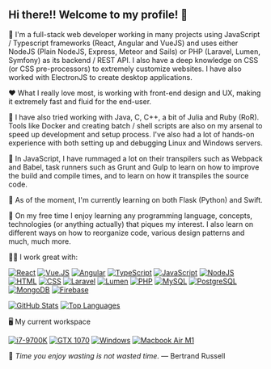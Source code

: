 ## Hi there!! Welcome to my profile! 👋

🚧 I'm a full-stack web developer working in many projects using JavaScript / Typescript frameworks (React, Angular and VueJS) and uses either NodeJS (Plain NodeJS, Express, Meteor and Sails) or PHP (Laravel, Lumen, Symfony) as its backend / REST API. I also have a deep knowledge on CSS (or CSS pre-processors) to extremely customize websites. I have also worked with ElectronJS to create desktop applications.

♥ What I really love most, is working with front-end design and UX, making it extremely fast and fluid for the end-user.

🔨 I have also tried working with Java, C, C++, a bit of Julia and Ruby (RoR). Tools like Docker and creating batch / shell scripts are also on my arsenal to speed up development and setup process. I've also had a lot of hands-on experience with both setting up and debugging Linux and Windows servers.

🔬 In JavaScript, I have rummaged a lot on their transpilers such as Webpack and Babel, task runners such as Grunt and Gulp to learn on how to improve the build and compile times, and to learn on how it transpiles the source code.

🌱 As of the moment, I'm currently learning on both Flask (Python) and Swift.

🎨 On my free time I enjoy learning any programming language, concepts, technologies (or anything actually) that piques my interest. I also learn on different ways on how to reorganize code, various design patterns and much, much more.

💪🏻 I work great with:

[![React](https://img.shields.io/badge/-React-61DBFB?style=for-the-badge&logo=react&logoColor=white)](#)
[![Vue.JS](https://img.shields.io/badge/-Vue-41B883?style=for-the-badge&logo=vue.js&logoColor=white)](#)
[![Angular](https://img.shields.io/badge/-Angular-dd1b16?style=for-the-badge&logo=angular&logoColor=white)](#)
[![TypeScript](https://img.shields.io/badge/-typescript-007acc?style=for-the-badge&logo=typescript&logoColor=white)](#)
[![JavaScript](https://img.shields.io/badge/-Javascript-f0db4f?style=for-the-badge&logo=javascript&logoColor=white)](#)
[![NodeJS](https://img.shields.io/badge/-node.js-3c873a?style=for-the-badge&logo=node.js&logoColor=white)](#)
[![HTML](https://img.shields.io/badge/-html-e34c26?style=for-the-badge&logo=html5&logoColor=white)](#)
[![CSS](https://img.shields.io/badge/-css-264de4?style=for-the-badge&logo=css3&logoColor=white)](#)
[![Laravel](https://img.shields.io/badge/-Laravel-f44336?style=for-the-badge&logo=laravel&logoColor=white)](#)
[![Lumen](https://img.shields.io/badge/-lumen-f4645f?style=for-the-badge&logo=lumen&logoColor=white)](#)
[![PHP](https://img.shields.io/badge/-php-787cb5?style=for-the-badge&logo=php&logoColor=white)](#)
[![MySQL](https://img.shields.io/badge/-mysql-00758F?style=for-the-badge&logo=mysql&logoColor=white)](#)
[![PostgreSQL](https://img.shields.io/badge/-postgresql-336791?style=for-the-badge&logo=postgresql&logoColor=white)](#)
[![MongoDB](https://img.shields.io/badge/-mongodb-4DB33D?style=for-the-badge&logo=mongodb&logoColor=white)](#)
[![Firebase](https://img.shields.io/badge/-firebase-FFCA28?style=for-the-badge&logo=firebase&logoColor=white)](#)

[![GitHub Stats](https://github-readme-stats.vercel.app/api?username=rinminase&show_icons=true&border_radius=12&count_private=true&theme=vue-dark&hide_rank=true&custom_title=My%20GitHub%20Stats)](https://github.com/rinminase)
[![Top Languages](https://github-readme-stats.vercel.app/api/top-langs/?username=rinminase&layout=compact&langs_count=6&border_radius=12&hide=java&theme=vue-dark&custom_title=My%20Most%20Used%20Languages)](https://github.com/rinminase)

🖥 My current workspace

[![i7-9700K](https://img.shields.io/badge/-intel%20i7%209700k-0071C5?style=for-the-badge&logo=intel&logoColor=white&labelColor=gray)](#)
[![GTX 1070](https://img.shields.io/badge/-gtx%201070-76B900?style=for-the-badge&logo=nvidia&logoColor=white&labelColor=gray)](#)
[![Windows](https://img.shields.io/badge/-windows-0078D6?style=for-the-badge&logo=windows&logoColor=white&labelColor=gray)](#)
[![Macbook Air M1](https://img.shields.io/badge/-macbook%20m1%20air-404040?style=for-the-badge&logo=apple&logoColor=white&labelColor=gray)](#)

🌴 _Time you enjoy wasting is not wasted time._ — Bertrand Russell
